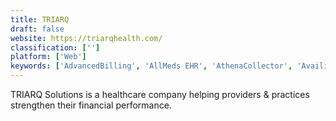 ```yaml
---
title: TRIARQ
draft: false 
website: https://triarqhealth.com/
classification: ['']
platform: ['Web']
keywords: ['AdvancedBilling', 'AllMeds EHR', 'AthenaCollector', 'Availity', 'CareCloud', 'Kareo', 'NExTT', 'NeuronUP', 'Prescription Pad', 'Qliq Secure Texting', 'Quick-MD', 'Sevocity', 'TheraNest', 'Therapy Everywhere', 'VisitBase', 'Zipnosis', 'drchrono', 'eClinicalWorks RCM']
---
```

TRIARQ Solutions is a healthcare company helping providers & practices strengthen their financial performance.